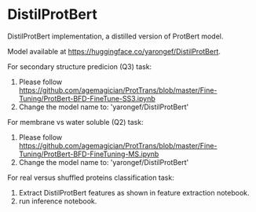 # DistilProtBert
DistilProtBert implementation, a distilled version of ProtBert model.

Model available at https://huggingface.co/yarongef/DistilProtBert.

For secondary structure predicion (Q3) task:
  1. Please follow https://github.com/agemagician/ProtTrans/blob/master/Fine-Tuning/ProtBert-BFD-FineTune-SS3.ipynb
  2. Change the model name to: 'yarongef/DistilProtBert'

For membrane vs water soluble (Q2) task:
  1. Please follow https://github.com/agemagician/ProtTrans/blob/master/Fine-Tuning/ProtBert-BFD-FineTuning-MS.ipynb
  2. Change the model name to: 'yarongef/DistilProtBert'

For real versus shuffled proteins classification task:
  1. Extract DistilProtBert features as shown in feature extraction notebook.
  2. run inference notebook.
